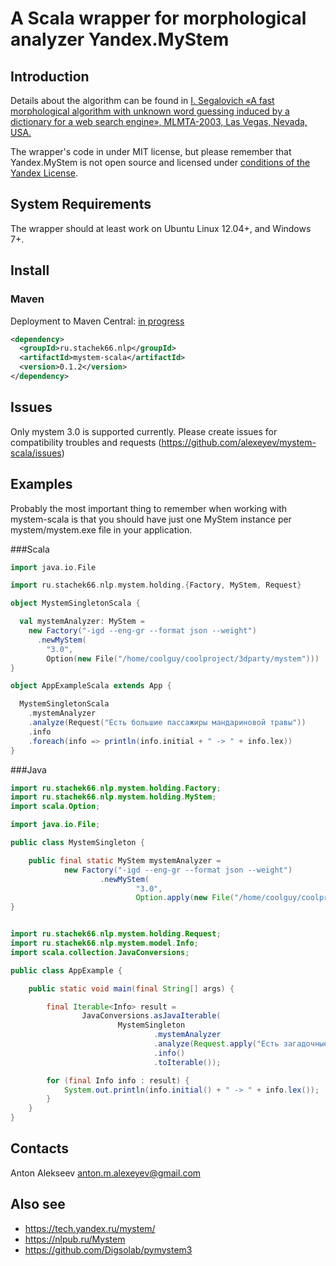 # A Scala wrapper for morphological analyzer Yandex.MyStem

## Introduction

Details about the algorithm can be found in [I. Segalovich «A fast morphological algorithm with unknown word guessing induced by a dictionary for a web search engine», MLMTA-2003, Las Vegas, Nevada, USA.](http://download.yandex.ru/company/iseg-las-vegas.pdf)

The wrapper's code in under MIT license, but please remember that Yandex.MyStem is not open source and licensed under [conditions of the Yandex License](https://legal.yandex.ru/mystem/).

## System Requirements

The wrapper should at least work on Ubuntu Linux 12.04+, and Windows 7+.

## Install

### Maven

Deployment to Maven Central: [in progress](https://issues.sonatype.org/browse/OSSRH-18051)

```xml
<dependency>
  <groupId>ru.stachek66.nlp</groupId>
  <artifactId>mystem-scala</artifactId>
  <version>0.1.2</version>
</dependency>
```

## Issues

Only mystem 3.0 is supported currently.
Please create issues for compatibility troubles and requests (https://github.com/alexeyev/mystem-scala/issues)

## Examples

Probably the most important thing to remember when working with mystem-scala is 
that you should have just one MyStem instance per mystem/mystem.exe file in your application.

###Scala 

```scala
import java.io.File

import ru.stachek66.nlp.mystem.holding.{Factory, MyStem, Request}

object MystemSingletonScala {

  val mystemAnalyzer: MyStem =
    new Factory("-igd --eng-gr --format json --weight")
      .newMyStem(
        "3.0",
        Option(new File("/home/coolguy/coolproject/3dparty/mystem")))
}

object AppExampleScala extends App {

  MystemSingletonScala
    .mystemAnalyzer
    .analyze(Request("Есть большие пассажиры мандариновой травы"))
    .info
    .foreach(info => println(info.initial + " -> " + info.lex))
}
```

###Java 

```java
import ru.stachek66.nlp.mystem.holding.Factory;
import ru.stachek66.nlp.mystem.holding.MyStem;
import scala.Option;

import java.io.File;

public class MystemSingleton {

    public final static MyStem mystemAnalyzer =
            new Factory("-igd --eng-gr --format json --weight")
                    .newMyStem(
                            "3.0",
                            Option.apply(new File("/home/coolguy/coolproject/3dparty/mystem")));
}
```

```java

import ru.stachek66.nlp.mystem.holding.Request;
import ru.stachek66.nlp.mystem.model.Info;
import scala.collection.JavaConversions;

public class AppExample {

    public static void main(final String[] args) {

        final Iterable<Info> result =
                JavaConversions.asJavaIterable(
                        MystemSingleton
                                .mystemAnalyzer
                                .analyze(Request.apply("Есть загадочные девушки с магнитными глазами"))
                                .info()
                                .toIterable());

        for (final Info info : result) {
            System.out.println(info.initial() + " -> " + info.lex());
        }
    }
}
```
## Contacts

Anton Alekseev <anton.m.alexeyev@gmail.com>

## Also see

* https://tech.yandex.ru/mystem/
* https://nlpub.ru/Mystem
* https://github.com/Digsolab/pymystem3